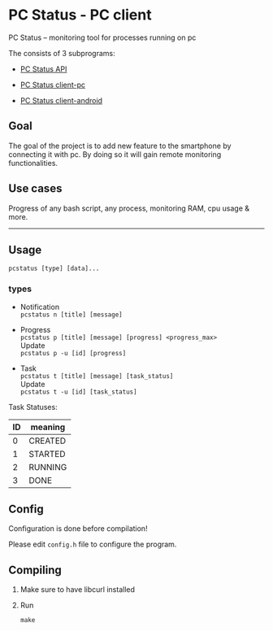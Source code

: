 # PC Status - PC client

PC Status – monitoring tool for processes running on pc

The consists of 3 subprograms:

- [PC Status API](https://github.com/pawelhanusik/PCStatus-api)

- [PC Status client-pc](https://github.com/pawelhanusik/PCStatus-client-pc)

- [PC Status client-android](https://github.com/pawelhanusik/PCStatus-client-android)

## Goal

The goal of the project is to add new feature to the smartphone by connecting it with pc. By doing so it will gain remote monitoring functionalities.

## Use cases

Progress of any bash script, any process, monitoring RAM, cpu usage & more.

---

## Usage

```
pcstatus [type] [data]...
```

### types

- Notification  
```pcstatus n [title] [message]```

- Progress  
```pcstatus p [title] [message] [progress] <progress_max>```  
Update  
```pcstatus p -u [id] [progress]```

- Task  
```pcstatus t [title] [message] [task_status]```  
Update  
```pcstatus t -u [id] [task_status]```

Task Statuses:

 ID | meaning
----|---------
  0 | CREATED
  1 | STARTED
  2 | RUNNING
  3 | DONE

## Config

Configuration is done before compilation!

Please edit `config.h` file to configure the program.

## Compiling

1. Make sure to have libcurl installed

1. Run

    `make`
